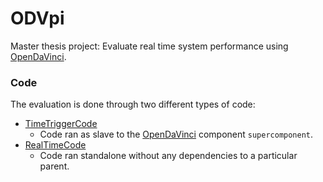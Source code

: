 # ODVpi
Master thesis project: Evaluate real time system performance using [OpenDaVinci](https://github.com/se-research/OpenDaVINCI/).

### Code
The evaluation is done through two different types of code:

* [TimeTriggerCode](https://github.com/Pletron/ODVpi/tree/master/TimeTriggerCode)
  * Code ran as slave to the [OpenDaVinci](https://github.com/se-research/OpenDaVINCI/) component `supercomponent`.
* [RealTimeCode](https://github.com/Pletron/ODVpi/tree/master/RealTimeCode)
  * Code ran standalone without any dependencies to a particular parent.
